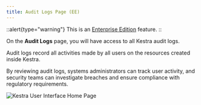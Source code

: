 ```yaml
---
title: Audit Logs Page (EE)
---
```


::alert{type="warning"}
This is an [Enterprise Edition](https://kestra.io/enterprise) feature.
::

On the **Audit Logs** page, you will have access to all Kestra audit logs.

Audit logs record all activities made by all users on the resources created inside Kestra.

By reviewing audit logs, systems administrators can track user activity, and security teams can investigate breaches and ensure compliance with regulatory requirements.

![Kestra User Interface Home Page](/docs/user-interface-guide/23-EE-AuditLogs.png)